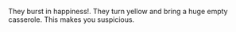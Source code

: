 They burst in happiness!.
They turn yellow and bring a huge empty casserole. This makes you suspicious.
